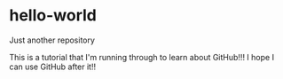 # hello-world
Just another repository

This is a tutorial that I'm running through to learn about GitHub!!!
I hope I can use GitHub after it!!
